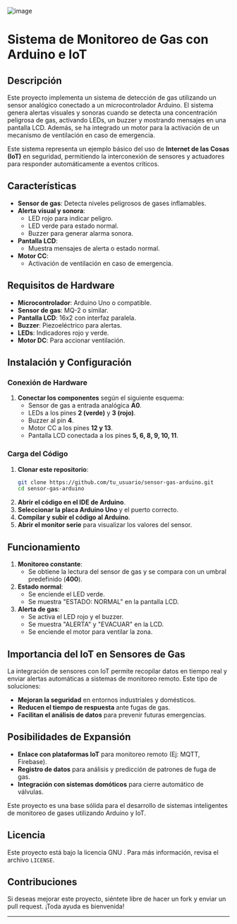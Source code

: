 
![image](https://github.com/user-attachments/assets/d7d8ae12-1c29-48d2-b37f-5ec37a7c6c02)

# Sistema de Monitoreo de Gas con Arduino e IoT

## Descripción
Este proyecto implementa un sistema de detección de gas utilizando un sensor analógico conectado a un microcontrolador Arduino. El sistema genera alertas visuales y sonoras cuando se detecta una concentración peligrosa de gas, activando LEDs, un buzzer y mostrando mensajes en una pantalla LCD. Además, se ha integrado un motor para la activación de un mecanismo de ventilación en caso de emergencia.

Este sistema representa un ejemplo básico del uso de **Internet de las Cosas (IoT)** en seguridad, permitiendo la interconexión de sensores y actuadores para responder automáticamente a eventos críticos.

## Características
- **Sensor de gas**: Detecta niveles peligrosos de gases inflamables.
- **Alerta visual y sonora**:
  - LED rojo para indicar peligro.
  - LED verde para estado normal.
  - Buzzer para generar alarma sonora.
- **Pantalla LCD**:
  - Muestra mensajes de alerta o estado normal.
- **Motor CC**:
  - Activación de ventilación en caso de emergencia.

## Requisitos de Hardware
- **Microcontrolador**: Arduino Uno o compatible.
- **Sensor de gas**: MQ-2 o similar.
- **Pantalla LCD**: 16x2 con interfaz paralela.
- **Buzzer**: Piezoeléctrico para alertas.
- **LEDs**: Indicadores rojo y verde.
- **Motor DC**: Para accionar ventilación.

## Instalación y Configuración
### Conexión de Hardware
1. **Conectar los componentes** según el siguiente esquema:
   - Sensor de gas a entrada analógica **A0**.
   - LEDs a los pines **2 (verde)** y **3 (rojo)**.
   - Buzzer al pin **4**.
   - Motor CC a los pines **12 y 13**.
   - Pantalla LCD conectada a los pines **5, 6, 8, 9, 10, 11**.

### Carga del Código
1. **Clonar este repositorio**:
   ```bash
   git clone https://github.com/tu_usuario/sensor-gas-arduino.git
   cd sensor-gas-arduino
   ```
2. **Abrir el código en el IDE de Arduino**.
3. **Seleccionar la placa Arduino Uno** y el puerto correcto.
4. **Compilar y subir el código al Arduino**.
5. **Abrir el monitor serie** para visualizar los valores del sensor.

## Funcionamiento
1. **Monitoreo constante**:
   - Se obtiene la lectura del sensor de gas y se compara con un umbral predefinido (**400**).
2. **Estado normal**:
   - Se enciende el LED verde.
   - Se muestra "ESTADO: NORMAL" en la pantalla LCD.
3. **Alerta de gas**:
   - Se activa el LED rojo y el buzzer.
   - Se muestra "ALERTA" y "EVACUAR" en la LCD.
   - Se enciende el motor para ventilar la zona.

## Importancia del IoT en Sensores de Gas
La integración de sensores con IoT permite recopilar datos en tiempo real y enviar alertas automáticas a sistemas de monitoreo remoto. Este tipo de soluciones:
- **Mejoran la seguridad** en entornos industriales y domésticos.
- **Reducen el tiempo de respuesta** ante fugas de gas.
- **Facilitan el análisis de datos** para prevenir futuras emergencias.

## Posibilidades de Expansión
- **Enlace con plataformas IoT** para monitoreo remoto (Ej: MQTT, Firebase).
- **Registro de datos** para análisis y predicción de patrones de fuga de gas.
- **Integración con sistemas domóticos** para cierre automático de válvulas.

Este proyecto es una base sólida para el desarrollo de sistemas inteligentes de monitoreo de gases utilizando Arduino y IoT.

## Licencia
Este proyecto está bajo la licencia GNU . Para más información, revisa el archivo `LICENSE`.

## Contribuciones
Si deseas mejorar este proyecto, siéntete libre de hacer un fork y enviar un pull request. ¡Toda ayuda es bienvenida!

---


